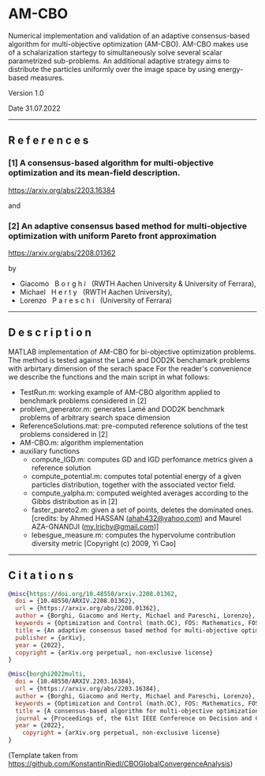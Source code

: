 # AM-CBO
Numerical implementation and validation of an adaptive consensus-based algorithm for multi-objective optimization (AM-CBO).
AM-CBO makes use of a schalarization startegy to simultaneously solve several scalar parametrized sub-problems. An additional adaptive strategy aims to distribute
the particles uniformly over the image space by using energy-based measures.

Version 1.0

Date 31.07.2022

------

## R e f e r e n c e s

### [1] A consensus-based algorithm for multi-objective optimization and its mean-field description.

https://arxiv.org/abs/2203.16384

and

### [2] An adaptive consensus based method for multi-objective optimization with uniform Pareto front approximation

https://arxiv.org/abs/2208.01362

by

- Giacomo &nbsp; B o r g h i &nbsp; (RWTH Aachen University & University of Ferrara), 
- Michael &nbsp; H e r t y &nbsp; (RWTH Aachen University),
- Lorenzo &nbsp; P a r e s c h i &nbsp; (University of Ferrara)

------

## D e s c r i p t i o n

MATLAB implementation of AM-CBO for bi-objective optimization problems. The method is tested against the Lamé and DOD2K benchamark problems with arbirtary dimension of the serach space
For the reader's convenience we describe the functions and the main script in what follows:

* TestRun.m: working example of AM-CBO algorithm applied to benchmark problems considered in [2]
* problem_generator.m: generates Lamé and DOD2K benchmark problems of arbitrary search space dimension
* ReferenceSolutions.mat: pre-computed reference solutions of the test problems considered in [2]
* AM-CBO.m: algorithm implementation
* auxiliary functions 
  * compute_IGD.m: computes GD and IGD perfomance metrics given a reference solution
  * compute_potential.m: computes total potential energy of a given particles distribution, together with the associated vector field.
  * compute_yalpha.m: computed weighted averages according to the Gibbs distribution as in [2]
  * faster_pareto2.m: given a set of points, deletes the dominated ones. [credits: by Ahmed  HASSAN (ahah432@yahoo.com) and Maurel AZA-GNANDJI (my.lrichy@gmail.com)]
  * lebesgue_measure.m: computes the hypervolume contribution diversity metric [Copyright (c) 2009, Yi Cao]

  
------

## C i t a t i o n s

```bibtex
@misc{https://doi.org/10.48550/arxiv.2208.01362,
  doi = {10.48550/ARXIV.2208.01362},
  url = {https://arxiv.org/abs/2208.01362},
  author = {Borghi, Giacomo and Herty, Michael and Pareschi, Lorenzo},
  keywords = {Optimization and Control (math.OC), FOS: Mathematics, FOS: Mathematics, 35Q70, 35Q84, 35Q93, 90C29, 90C56},
  title = {An adaptive consensus based method for multi-objective optimization with uniform Pareto front approximation},
  publisher = {arXiv},
  year = {2022},
  copyright = {arXiv.org perpetual, non-exclusive license}
}

@misc{borghi2022multi,
  doi = {10.48550/ARXIV.2203.16384},
  url = {https://arxiv.org/abs/2203.16384},
  author = {Borghi, Giacomo and Herty, Michael and Pareschi, Lorenzo},
  keywords = {Optimization and Control (math.OC), FOS: Mathematics, FOS: Mathematics, 35Q70, 35Q84, 35Q93, 90C29, 90C56},
  title = {A consensus-based algorithm for multi-objective optimization and its mean-field description},
  journal = {Proceedings of, the 61st IEEE Conference on Decision and Control, to appear},
  year = {2022},
    copyright = {arXiv.org perpetual, non-exclusive license}
}
```
(Template taken from https://github.com/KonstantinRiedl/CBOGlobalConvergenceAnalysis)
